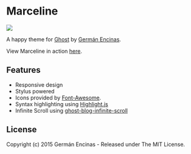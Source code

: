 Marceline
======

<a href="https://azuredeploy.net/" target="_blank">
    <img src="http://azuredeploy.net/deploybutton.png"/>
</a>

A happy theme for [Ghost](https://github.com/tryghost/ghost/) by [Germán Encinas](http://germanencinas.com/).

View Marceline in action [here](http://germanencinas.com/marceline).

## Features

* Responsive design
* Stylus powered
* Icons provided by [Font-Awesome](https://github.com/FortAwesome/Font-Awesome).
* Syntax highlighting using [Highlight.js](https://github.com/isagalaev/highlight.js)
* Infinite Scroll using [ghost-blog-infinite-scroll](https://github.com/bateuanave/ghost-blog-infinite-scroll)

## License

Copyright (c) 2015 Germán Encinas - Released under The MIT License.
